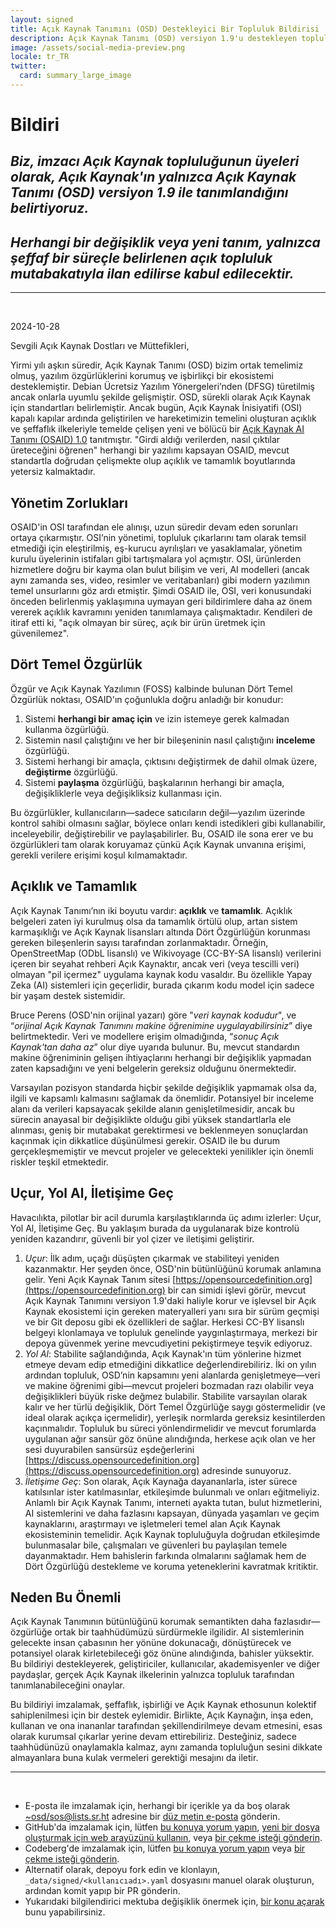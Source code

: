 ```yaml
---
layout: signed
title: Açık Kaynak Tanımını (OSD) Destekleyici Bir Topluluk Bildirisi
description: Açık Kaynak Tanımı (OSD) versiyon 1.9'u destekleyen topluluk bildirisi
image: /assets/social-media-preview.png
locale: tr_TR
twitter:
  card: summary_large_image
---
```


# **Bildiri**

## *Biz, imzacı Açık Kaynak topluluğunun üyeleri olarak, Açık Kaynak'ın yalnızca Açık Kaynak Tanımı (OSD) versiyon 1.9 ile tanımlandığını belirtiyoruz.*

## *Herhangi bir değişiklik veya yeni tanım, yalnızca şeffaf bir süreçle belirlenen açık topluluk mutabakatıyla ilan edilirse kabul edilecektir.*

---
<br>

2024-10-28

Sevgili Açık Kaynak Dostları ve Müttefikleri,

Yirmi yılı aşkın süredir, Açık Kaynak Tanımı (OSD) bizim ortak temelimiz olmuş, yazılım özgürlüklerini korumuş ve işbirlikçi bir ekosistemi desteklemiştir. Debian Ücretsiz Yazılım Yönergeleri’nden (DFSG) türetilmiş ancak onlarla uyumlu şekilde gelişmiştir. OSD, sürekli olarak Açık Kaynak için standartları belirlemiştir. Ancak bugün, Açık Kaynak İnisiyatifi (OSI) kapalı kapılar ardında geliştirilen ve hareketimizin temelini oluşturan açıklık ve şeffaflık ilkeleriyle temelde çelişen yeni ve bölücü bir [Açık Kaynak AI Tanımı (OSAID) 1.0](https://opensource.org/ai/open-source-ai-definition) tanıtmıştır. "Girdi aldığı verilerden, nasıl çıktılar üreteceğini öğrenen" herhangi bir yazılımı kapsayan OSAID, mevcut standartla doğrudan çelişmekte olup açıklık ve tamamlık boyutlarında yetersiz kalmaktadır.

## Yönetim Zorlukları

OSAID'in OSI tarafından ele alınışı, uzun süredir devam eden sorunları ortaya çıkarmıştır. OSI’nin yönetimi, topluluk çıkarlarını tam olarak temsil etmediği için eleştirilmiş, eş-kurucu ayrılışları ve yasaklamalar, yönetim kurulu üyelerinin istifaları gibi tartışmalara yol açmıştır. OSI, ürünlerden hizmetlere doğru bir kayma olan bulut bilişim ve veri, AI modelleri (ancak aynı zamanda ses, video, resimler ve veritabanları) gibi modern yazılımın temel unsurlarını göz ardı etmiştir. Şimdi OSAID ile, OSI, veri konusundaki önceden belirlenmiş yaklaşımına uymayan geri bildirimlere daha az önem vererek açıklık kavramını yeniden tanımlamaya çalışmaktadır. Kendileri de itiraf etti ki, "açık olmayan bir süreç, açık bir ürün üretmek için güvenilemez".

## Dört Temel Özgürlük

Özgür ve Açık Kaynak Yazılımın (FOSS) kalbinde bulunan Dört Temel Özgürlük noktası, OSAID'ın çoğunlukla doğru anladığı bir konudur:

1.	Sistemi **herhangi bir amaç için** ve izin istemeye gerek kalmadan kullanma özgürlüğü.
2.	Sistemin nasıl çalıştığını ve her bir bileşeninin nasıl çalıştığını **inceleme** özgürlüğü.
3.	Sistemi herhangi bir amaçla, çıktısını değiştirmek de dahil olmak üzere, **değiştirme** özgürlüğü.
4.	Sistemi **paylaşma** özgürlüğü, başkalarının herhangi bir amaçla, değişikliklerle veya değişikliksiz kullanması için.

Bu özgürlükler, kullanıcıların—sadece satıcıların değil—yazılım üzerinde kontrol sahibi olmasını sağlar, böylece onları kendi istedikleri gibi kullanabilir, inceleyebilir, değiştirebilir ve paylaşabilirler. Bu, OSAID ile sona erer ve bu özgürlükleri tam olarak koruyamaz çünkü Açık Kaynak unvanına erişimi, gerekli verilere erişimi koşul kılmamaktadır.

## Açıklık ve Tamamlık

Açık Kaynak Tanımı’nın iki boyutu vardır: **açıklık** ve **tamamlık**. Açıklık belgeleri zaten iyi kurulmuş olsa da tamamlık örtülü olup, artan sistem karmaşıklığı ve Açık Kaynak lisansları altında Dört Özgürlüğün korunması gereken bileşenlerin sayısı tarafından zorlanmaktadır. Örneğin, OpenStreetMap (ODbL lisanslı) ve Wikivoyage (CC-BY-SA lisanslı) verilerini içeren bir seyahat rehberi Açık Kaynaktır, ancak veri (veya tescilli veri) olmayan "pil içermez" uygulama kaynak kodu vasaldır. Bu özellikle Yapay Zeka (AI) sistemleri için geçerlidir, burada çıkarım kodu model için sadece bir yaşam destek sistemidir.

Bruce Perens (OSD'nin orijinal yazarı) göre "*veri kaynak kodudur*", ve “*orijinal Açık Kaynak Tanımını makine öğrenimine uygulayabilirsiniz*” diye belirtmektedir. Veri ve modellere erişim olmadığında, “*sonuç Açık Kaynak'tan daha az*” olur diye uyarıda bulunur. Bu, mevcut standardın makine öğreniminin gelişen ihtiyaçlarını herhangi bir değişiklik yapmadan zaten kapsadığını ve yeni belgelerin gereksiz olduğunu önermektedir.

Varsayılan pozisyon standarda hiçbir şekilde değişiklik yapmamak olsa da, ilgili ve kapsamlı kalmasını sağlamak da önemlidir. Potansiyel bir inceleme alanı da verileri kapsayacak şekilde alanın genişletilmesidir, ancak bu sürecin anayasal bir değişiklikte olduğu gibi yüksek standartlarla ele alınması, geniş bir mutabakat gerektirmesi ve beklenmeyen sonuçlardan kaçınmak için dikkatlice düşünülmesi gerekir. OSAID ile bu durum gerçekleşmemiştir ve mevcut projeler ve gelecekteki yenilikler için önemli riskler teşkil etmektedir.

## Uçur, Yol Al, İletişime Geç

Havacılıkta, pilotlar bir acil durumla karşılaştıklarında üç adımı izlerler: Uçur, Yol Al, İletişime Geç. Bu yaklaşım burada da uygulanarak bize kontrolü yeniden kazandırır, güvenli bir yol çizer ve iletişimi geliştirir.

1.	*Uçur*: İlk adım, uçağı düşüşten çıkarmak ve stabiliteyi yeniden kazanmaktır. Her şeyden önce, OSD'nin bütünlüğünü korumak anlamına gelir. Yeni Açık Kaynak Tanım sitesi [https://opensourcedefinition.org](https://opensourcedefinition.org) bir can simidi işlevi görür, mevcut Açık Kaynak Tanımını versiyon 1.9'daki haliyle korur ve işlevsel bir Açık Kaynak ekosistemi için gereken materyalleri yanı sıra bir sürüm geçmişi ve bir Git deposu gibi ek özellikleri de sağlar. Herkesi CC-BY lisanslı belgeyi klonlamaya ve topluluk genelinde yaygınlaştırmaya, merkezi bir depoya güvenmek yerine mevcudiyetini pekiştirmeye teşvik ediyoruz.
2.	*Yol Al*: Stabilite sağlandığında, Açık Kaynak'ın tüm yönlerine hizmet etmeye devam edip etmediğini dikkatlice değerlendirebiliriz. İki on yılın ardından topluluk, OSD’nin kapsamını yeni alanlarda genişletmeye—veri ve makine öğrenimi gibi—mevcut projeleri bozmadan razı olabilir veya değişiklikleri büyük riske değmez bulabilir. Stabilite varsayılan olarak kalır ve her türlü değişiklik, Dört Temel Özgürlüğe saygı göstermelidir (ve ideal olarak açıkça içermelidir), yerleşik normlarda gereksiz kesintilerden kaçınmalıdır. Topluluk bu süreci yönlendirmelidir ve mevcut forumlarda uygulanan ağır sansür göz önüne alındığında, herkese açık olan ve her sesi duyurabilen sansürsüz eşdeğerlerini [https://discuss.opensourcedefinition.org](https://discuss.opensourcedefinition.org) adresinde sunuyoruz.
3.	*İletişime Geç*: Son olarak, Açık Kaynağa dayananlarla, ister sürece katılsınlar ister katılmasınlar, etkileşimde bulunmalı ve onları eğitmeliyiz. Anlamlı bir Açık Kaynak Tanımı, interneti ayakta tutan, bulut hizmetlerini, AI sistemlerini ve daha fazlasını kapsayan, dünyada yaşamları ve geçim kaynaklarını, araştırmayı ve işletmeleri temel alan Açık Kaynak ekosisteminin temelidir. Açık Kaynak topluluğuyla doğrudan etkileşimde bulunmasalar bile, çalışmaları ve güvenleri bu paylaşılan temele dayanmaktadır. Hem bahislerin farkında olmalarını sağlamak hem de Dört Özgürlüğü destekleme ve koruma yeteneklerini kavratmak kritiktir.

## Neden Bu Önemli

Açık Kaynak Tanımının bütünlüğünü korumak semantikten daha fazlasıdır—özgürlüğe ortak bir taahhüdümüzü sürdürmekle ilgilidir. AI sistemlerinin gelecekte insan çabasının her yönüne dokunacağı, dönüştürecek ve potansiyel olarak kirletebileceği göz önüne alındığında, bahisler yüksektir. Bu bildiriyi destekleyerek, geliştiriciler, kullanıcılar, akademisyenler ve diğer paydaşlar, gerçek Açık Kaynak ilkelerinin yalnızca topluluk tarafından tanımlanabileceğini onaylar.

Bu bildiriyi imzalamak, şeffaflık, işbirliği ve Açık Kaynak ethosunun kolektif sahiplenilmesi için bir destek eylemidir. Birlikte, Açık Kaynağın, inşa eden, kullanan ve ona inananlar tarafından şekillendirilmeye devam etmesini, esas olarak kurumsal çıkarlar yerine devam ettirebiliriz. Desteğiniz, sadece taahhüdünüzü onaylamakla kalmaz, aynı zamanda topluluğun sesini dikkate almayanlara buna kulak vermeleri gerektiği mesajını da iletir.

---
<br>

- E-posta ile imzalamak için, herhangi bir içerikle ya da boş olarak [~osd/sos@lists.sr.ht](mailto:~osd/sos@lists.sr.ht) adresine bir [düz metin e-posta](https://useplaintext.email/) gönderin.
- GitHub'da imzalamak için, lütfen [bu konuya yorum yapın](https://github.com/OpenSourceDefinition/SaveOpenSource/issues/1), [yeni bir dosya oluşturmak için web arayüzünü kullanın](https://github.com/OpenSourceDefinition/SaveOpenSource/new/master/_data/signed), veya [bir çekme isteği gönderin](https://github.com/OpenSourceDefinition/SaveOpenSource/pulls).
- Codeberg'de imzalamak için, lütfen [bu konuya yorum yapın](https://codeberg.org/osd/sos/issues/1) veya [bir çekme isteği gönderin](https://codeberg.org/osd/sos/pulls).
- Alternatif olarak, depoyu fork edin ve klonlayın, `_data/signed/<kullanıcıadı>.yaml` dosyasını manuel olarak oluşturun, ardından komit yapıp bir PR gönderin.
- Yukarıdaki bilgilendirici mektuba değişiklik önermek için, [bir konu açarak](https://codeberg.org/osd/sos/issues) bunu yapabilirsiniz.